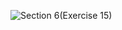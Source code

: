 ![Section 6(Exercise 15)](https://github.com/user-attachments/assets/a349ae32-c4f3-4afc-9060-2c9037c6bc36)
